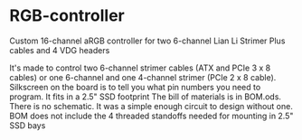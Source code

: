 # RGB-controller
Custom 16-channel aRGB controller for two 6-channel Lian Li Strimer Plus cables and 4 VDG headers

It's made to control two 6-channel strimer cables (ATX and PCIe 3 x 8 cables) or one 6-channel and one 4-channel strimer (PCIe 2 x 8 cable).
Silkscreen on the board is to tell you what pin numbers you need to program.
It fits in a 2.5" SSD footprint
The bill of materials is in BOM.ods. There is no schematic. It was a simple enough circuit to design without one.
BOM does not include the 4 threaded standoffs needed for mounting in 2.5" SSD bays
